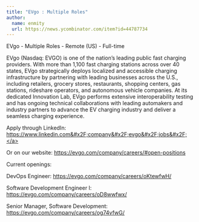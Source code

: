 ```yaml
---
title: "EVgo : Multiple Roles"
author:
  name: enmity
  url: https://news.ycombinator.com/item?id=44787734
---
```


<JobNavigation />

EVgo - Multiple Roles - Remote (US) - Full-time

EVgo (Nasdaq: EVGO) is one of the nation’s leading public fast charging providers. With more than 1,100 fast charging stations across over 40 states, EVgo strategically deploys localized and accessible charging infrastructure by partnering with leading businesses across the U.S., including retailers, grocery stores, restaurants, shopping centers, gas stations, rideshare operators, and autonomous vehicle companies. At its dedicated Innovation Lab, EVgo performs extensive interoperability testing and has ongoing technical collaborations with leading automakers and industry partners to advance the EV charging industry and deliver a seamless charging experience.

Apply through LinkedIn: <a href="https:&#x2F;&#x2F;www.linkedin.com&#x2F;company&#x2F;evgo&#x2F;jobs&#x2F;" rel="nofollow">https:&#x2F;&#x2F;www.linkedin.com&#x2F;company&#x2F;evgo&#x2F;jobs&#x2F;</a>

Or on our website: <a href="https:&#x2F;&#x2F;evgo.com&#x2F;company&#x2F;careers&#x2F;#open-positions" rel="nofollow">https:&#x2F;&#x2F;evgo.com&#x2F;company&#x2F;careers&#x2F;#open-positions</a>

Current openings:

DevOps Engineer: <a href="https:&#x2F;&#x2F;evgo.com&#x2F;company&#x2F;careers&#x2F;oKtewfwH&#x2F;" rel="nofollow">https:&#x2F;&#x2F;evgo.com&#x2F;company&#x2F;careers&#x2F;oKtewfwH&#x2F;</a>

Software Development Engineer I: <a href="https:&#x2F;&#x2F;evgo.com&#x2F;company&#x2F;careers&#x2F;oD8wwfwx&#x2F;" rel="nofollow">https:&#x2F;&#x2F;evgo.com&#x2F;company&#x2F;careers&#x2F;oD8wwfwx&#x2F;</a>

Senior Manager, Software Development: <a href="https:&#x2F;&#x2F;evgo.com&#x2F;company&#x2F;careers&#x2F;og74vfwG&#x2F;" rel="nofollow">https:&#x2F;&#x2F;evgo.com&#x2F;company&#x2F;careers&#x2F;og74vfwG&#x2F;</a>
<JobApplication />
